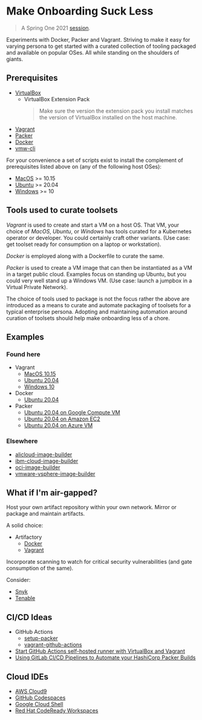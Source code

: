 # Make Onboarding Suck Less

> A Spring One 2021 [session](https://springone.io/2021/sessions/making-onboarding-suck-less).

Experiments with Docker, Packer and Vagrant. Striving to make it easy for varying persona to get started with a curated collection of tooling packaged and available on popular OSes.  All while standing on the shoulders of giants.

## Prerequisites

* [VirtualBox](https://www.virtualbox.org/wiki/Download_Old_Builds_6_1)
  * VirtualBox Extension Pack
    > Make sure the version the extension pack you install matches the version of VirtualBox installed on the host machine.
* [Vagrant](https://www.vagrantup.com/downloads)
* [Packer](https://www.packer.io/downloads)
* [Docker](https://docs.docker.com/get-docker/)
* [vmw-cli](https://github.com/apnex/vmw-cli)

For your convenience a set of scripts exist to install the complement of prerequisites listed above on (any of the following host OSes):

* [MacOS](scripts/install-prereqs-macos.sh) >= 10.15
* [Ubuntu](scripts/install-prereqs-linux.sh) >= 20.04
* [Windows](scripts/install-prereqs-windows.ps1) >= 10

## Tools used to curate toolsets

_Vagrant_ is used to create and start a VM on a host OS. That VM, your choice of _MacOS_, _Ubuntu_, or _Windows_ has tools curated for a Kubernetes operator or developer.  You could certainly craft other variants.  (Use case: get toolset ready for consumption on a laptop or workstation).

_Docker_ is employed along with a Dockerfile to curate the same.

_Packer_ is used to create a VM image that can then be instantiated as a VM in a target public cloud. Examples focus on standing up Ubuntu, but you could very well stand up a Windows VM. (Use case: launch a jumpbox in a Virtual Private Network).

The choice of tools used to package is not the focus rather the above are introduced as a means to curate and automate packaging of toolsets for a typical enterprise persona.  Adopting and maintaining automation around curation of toolsets should help make onboarding less of a chore.


## Examples

### Found here

* Vagrant
  * [MacOS 10.15](vagrant/macos/10_15)
  * [Ubuntu 20.04](vagrant/ubuntu/20_04)
  * [Windows 10](vagrant/windows/10)
* Docker
  * [Ubuntu 20.04](docker/README.md)
* Packer
  * [Ubuntu 20.04 on Google Compute VM](packer/google/ubuntu/20_04)
  * [Ubuntu 20.04 on Amazon EC2](packer/aws/ubuntu/20_04)
  * [Ubuntu 20.04 on Azure VM](packer/azure/ubuntu/20_04)

### Elsewhere

* [alicloud-image-builder](https://alibabacloud-howto.github.io/devops/tutorials/devops_for_small_to_medium_web_applications/part_04_continuous_delivery.html)
* [ibm-cloud-image-builder](https://github.com/IBM-Cloud/ibmcloud-image-builder)
* [oci-image-builder](https://github.com/oracle-quickstart/oci-byo-image)
* [vmware-vsphere-image-builder](https://github.com/allthingsclowd/packer-vsphere-iso-example)


## What if I'm air-gapped?

Host your own artifact repository within your own network. Mirror or package and maintain artifacts.

A solid choice:

* Artifactory
  * [Docker](https://www.jfrog.com/confluence/display/JFROG/Docker+Registry)
  * [Vagrant](https://www.jfrog.com/confluence/display/JFROG/Vagrant+Repositories)

Incorporate scanning to watch for critical security vulnerabilities (and gate consumption of the same).

Consider:

* [Snyk](https://snyk.io/product/container-vulnerability-management/)
* [Tenable](https://www.tenable.com/)


## CI/CD Ideas

* GitHub Actions
  * [setup-packer](https://github.com/marketplace/actions/setup-packer)
  * [vagrant-github-actions](https://github.com/jonashackt/vagrant-github-actions)
* [Start GitHub Actions self-hosted runner with VirtualBox and Vagrant ](https://dev.to/peaceiris/start-github-actions-self-hosted-runner-with-virtualbox-and-vagrant-49ei)
* [Using GitLab CI/CD Pipelines to Automate your HashiCorp Packer Builds](https://virtualhobbit.com/2020/05/05/using-gitlab-ci-cd-pipelines-to-automate-your-hashicorp-packer-builds/)


## Cloud IDEs

* [AWS Cloud9](https://aws.amazon.com/cloud9/)
* [GitHub Codespaces](https://github.com/features/codespaces)
* [Google Cloud Shell](https://cloud.google.com/shell)
* [Red Hat CodeReady Workspaces](https://developers.redhat.com/products/codeready-workspaces/overview)
